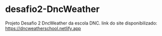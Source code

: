 # desafio2-DncWeather
Projeto Desafio 2 DncWeather da escola DNC.
link do site disponibilizado: https://dncweatherschool.netlify.app

